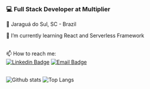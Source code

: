 
### 💻 Full Stack Developer at Multiplier <br>
📌 Jaraguá do Sul, SC - Brazil

🌱 I’m currently learning React and Serverless Framework


<br> 📫 How to reach me: <br>
[![Linkedin Badge](https://img.shields.io/badge/-LinkedIn-blue?style=flat-square&logo=Linkedin&logoColor=white&link=https://www.linkedin.com/in/douglas-blank/?locale=en_US)](https://www.linkedin.com/in/douglas-blank/?locale=pt_br)
[![Email Badge](https://img.shields.io/badge/-Gmail-EEE?style=flat-square&logo=Gmail&link=douglasblank1@gmail.com)](mailto:douglasblank1@gmail.com)


<br> ![Github stats](https://github-readme-stats.vercel.app/api?username=douglasblnk&count_private=true&show_icons=true&custom_title=Github%20Status&theme=onedark)
![Top Langs](https://github-readme-stats.vercel.app/api/top-langs/?username=douglasblnk&layout=compact)

